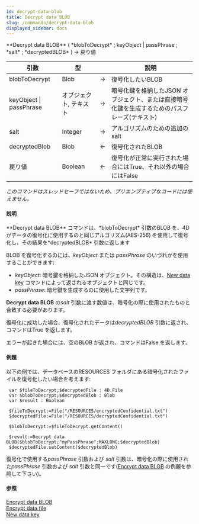 ```yaml
---
id: decrypt-data-blob
title: Decrypt data BLOB
slug: /commands/decrypt-data-blob
displayed_sidebar: docs
---
```


<!--REF #_command_.Decrypt data BLOB.Syntax-->**Decrypt data BLOB** ( *blobToDecrypt* ; keyObject | passPhrase ; *salt* ; *decryptedBLOB* ) -> 戻り値<!-- END REF-->
<!--REF #_command_.Decrypt data BLOB.Params-->
| 引数 | 型 |  | 説明 |
| --- | --- | --- | --- |
| blobToDecrypt | Blob | &#8594;  | 復号化したいBLOB |
| keyObject &#124; passPhrase | オブジェクト, テキスト | &#8594;  | 暗号化鍵を格納したJSON オブジェクト、または直接暗号化鍵を生成するためのパスフレーズ(テキスト) |
| salt | Integer | &#8594;  | アルゴリズムのための追加のsalt |
| decryptedBlob | Blob | &#8592; | 復号化されたBLOB |
| 戻り値 | Boolean | &#8592; | 復号化が正常に実行された場合にはTrue、それ以外の場合にはFalse |

<!-- END REF-->

*このコマンドはスレッドセーフではないため、プリエンプティブなコードには使えません。*


#### 説明 

<!--REF #_command_.Decrypt data BLOB.Summary-->**Decrypt data BLOB** コマンドは、*blobToDecrypt* 引数のBLOB を、4D がデータの復号化に使用するのと同じアルゴリズム(AES-256) を使用して復号化し、その結果を*decryptedBLOB* 引数に返します

BLOB を復号化するのには、*keyObject* または *passPhrase* のいづれかを使用することができます: 

* *keyObject*: 暗号鍵を格納したJSON オブジェクト。<!-- END REF-->その構造は、[New data key](new-data-key.md) コマンドによって返されるオブジェクトと同じです。
* *passPhrase*: 暗号鍵を生成するのに使用した文字列です。

**Decrypt data BLOB** の*salt* 引数に渡す数値は、暗号化の際に使用されたものと合致する必要があります。

復号化に成功した場合、復号化されたデータは*decryptedBLOB* 引数に返され、コマンドはTrue を返します。

エラーが起きた場合には、空のBLOB が返され、コマンドはFalse を返します。

#### 例題 

以下の例では、データベースのRESOURCES フォルダにある暗号化されたファイルを復号化したい場合を考えます:

  
```4d
 var $fileToDecrypt;$decryptedFile : 4D.File
 var $blobToDecrypt;$decryptedBlob : Blob
 var $result : Boolean
 
 $fileToDecrypt:=File("/RESOURCES/encryptedConfidential.txt")
 $decryptedFile:=File("/RESOURCES/decryptedConfidential.txt")
 
 $blobToDecrypt:=$fileToDecrypt.getContent()
 
 $result:=Decrypt data BLOB($blobToDecrypt;"myPassPhrase";MAXLONG;$decryptedBlob)
 $decryptedFile.setContent($decryptedBlob)
```

復号化で使用する*passPhrase* 引数および *salt* 引数は、暗号化の際に使用された*passPhrase* 引数および *salt* 引数と同一です([Encrypt data BLOB](encrypt-data-blob.md) の例題を参照して下さい)。

#### 参照 

  
[Encrypt data BLOB](encrypt-data-blob.md)  
[Encrypt data file](encrypt-data-file.md)  
[New data key](new-data-key.md)  